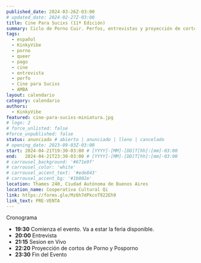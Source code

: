 ```yaml
---
published_date: 2024-03-26Z-03:00
# updated_date: 2024-02-27Z-03:00
title: Cine Para Sucixs (11ª Edición)
summary: Ciclo de Porno Cuir. Perfos, entrevistas y proyección de cortos p0rno queer-lgtb. Venite a ver cine sucio y mojarte con nosotres.
tags:
  - español
  - KinkyVibe
  - porno
  - queer
  - pago
  - cine
  - entrevista
  - perfo
  - Cine para Sucixs
  - AMBA
layout: calendario
category: calendario
authors:
  - KinkyVibe
featured: cine-para-sucixs-miniatura.jpg
# logo: 2
# force_unlisted: false
#force_unpublished: false
status: anunciado # abierto | anunciado | lleno | cancelado
# opening_date: 2023-09-03Z-03:00
start: 2024-04-21T19:30-03:00 # [YYYY]-[MM]-[DD]T[hh]:[mm]-03:00
end:   2024-04-21T23:30-03:00 # [YYYY]-[MM]-[DD]T[hh]:[mm]-03:00
# carrousel_background: '#671e9f'
# carrousel_color: 'white'
# carrousel_accent_text: '#ede843'
# carrousel_accent_bg: '#1b002e'
location: Thames 240, Ciudad Autónoma de Buenos Aires
location_name: Cooperativa Cultural Qi
link: https://forms.gle/Mz6h7dPkcnT922Eh9
link_text: PRE-VENTA
---
```

 Cronograma
- **19:30** Comienza el evento. Va a estar la feria disponible.
- **20:00** Entrevista
- **21:15** Sesion en Vivo
- **22:20** Proyección de cortos de Porno y Posporno
- **23:30** Fin del Evento
